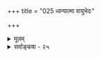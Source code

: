 +++
title = "025 ध्वन्यात्मा वायुभेदः"

+++
<details><summary>मूलम्</summary>

ध्वन्यात्मा वायुभेदः श्रुतिविषयतयाऽपाठि तौतातिताद्यैः तद्वत् पञ्चाशदेते समकरणतया वर्णिताः किं न वर्णाः ।  
तैव्र्यादिर्वर्णधर्मो नियत इति यथादर्शनं स्थापनीयं स्पर्शादौ चैवमिष्टं तदिह न सुलभा द्रव्यता नित्यता च ॥ २५ ॥
</details>

<details><summary>सर्वाङ्कषा - २५</summary>

गुणिनोद ध्वनिस्तु वायोर्गुण इति वादमपि विमृशति – ध्वन्यात्मेति । **ध्वन्यात्मा** =ध्वनिस्वरूपः दौ इति **वायुभेदः** = वायुविशेषः **श्रुतिविषयतया** = श्रोत्रग्राह्यतया **तौतातिताद्यैः** = कौमारिलाद्यैः **अपाठि** =अभ्यधायि । 'कौमारिलः' इत्यत्र व्यञ्जनस्थाने ककारं निष्कास्य तकारयोजनया 'तौतातितः” इति व्यङ्गयं नाम कृतं बौद्धैः । एवञ्चेत्, तद्वत्-तथैव एते पञ्चाशत् वर्णाः **समकरणतया** = समानेन्द्रियग्राह्यतया किं न **वर्णिताः** = कुतो न वर्ण्यन्ते ? तीव्रत्वमन्दत्वादयः वायुगता एव विकाराः तत्सन्निहिते वर्णे आरोप्यन्त इतिवत् कवर्गटवर्गाद्यक्षराणां कण्ठताल्वादिसमानकरणव्यङ्ग्यत्वात् करणगता एव वर्णभेदाः, सर्वेषामाधारभूतो नाद एक एवेति वर्णभेदोऽपि कल्पित इति कुतो न स्यात् । अतः **तैक्र्यादिः** = तीव्रत्वमन्दत्वादिः नियतः वर्णधर्मः व्यवस्थितः वर्णानामेव धर्माः, न तु वायोः इति **यथादर्शनम्** = यथानुभवम् स्थापनीयम्, नो । चेत्, **एवमेव** = महत्तारतम्यम् स्पर्शादौ च दुरालभास्पर्शतूलिकास्पर्शादौ **इष्टम्** = सर्वसंमतम् । तद्वदेवात्र **स्पर्शादौ** = कादिमावसानान्ते, तदुपलक्षिते व्यञ्जने चास्तु तारतम्यम् । नो चेत् ककारादिपञ्चाशद्वर्णभेदोऽपि न स्यात्, नाद एक एवावशिष्येतेति वेदा अपि केवलं नादरूपा इति स्यात् । ततश्च वेदसंरक्षणार्थं प्रवृत्तस्य 'विनायकं प्रकुर्वाणो रचयामास वानरम्' इतिवत् नादसंरक्षणमेव कृतं स्यात् । न चात्रेष्टापत्तिः, व्यञ्जनानां स्वतः स्थानाभावादिति वाच्यम्, वेदस्य नादमात्रावशेषे इन्द्राग्न्यादिपदानां सप्रवृत्तिनिमित्तानां तिलाञ्जलिप्रसङ्गात्, न चात्रापीष्टापत्तिः, प्रणवविस्तारत्वाद्वेदस्य, प्रणवस्य नादरूपस्यैव पर्याप्तत्वात् । 'ओंकार एवेदं सर्वम्' इति हि **श्रुतिः** = इति चेत्, सत्यम् । परं तु - 

386. 

717 

[ शब्दनित्यत्वं न वेदप्रामाण्याङ्गम् ] 

शब्दानित्यत्वतोऽपि श्रुतिषु न विलयः स्यात् क्रमव्यक्तिनीत्या तन्नित्यत्वे च काव्यादिकमपि न कथं नित्यमित्यभ्युपैषि । तस्मान्नित्यैकरूपक्रमनियमवशान्नित्यभावः श्रुतीनाम् 

ईशोऽप्यध्यापको नः परमतिचकितैर्वर्णनित्यत्वमुक्तम् ॥26॥ 



अश्वस्तना ये ऋषयस्तेषामुक्तिरियं भवेत् । प्रणवस्य तु माहात्म्यं को वा जानाति तत्त्वतः ॥ भुक्त्वाऽऽकण्ठं शयानानां तूद्गारः प्रणवो भवेत् । इति स्याच्चेद्गतिः का ते विरम त्वं विचारतः ॥ 

अतोऽङ्गीक्रियते चेत्, सर्वमङ्गीक्रियताम् त्यज्यते चेत्, सर्वं त्यज्यताम् । न चार्धजरती युक्ता । 

**तत्** = तस्मात् **इह** = वर्णेषु द्रव्यता नित्यता च न सुलभा ॥ 

कियद्विजृंभते भट्टः द्रष्टव्यं श्लोकवार्तिके । वेदनित्यत्वसिद्ध्यर्थं हन्त श्रद्धा गरीयसी ॥ कर्मकाण्डप्रक्रिया तु तादृश्यासीत्तदा किल । तत्र श्रद्धादिरक्षार्थं तत्प्रयत्नस्तथाऽभवत् ॥ 

श्रद्धैव तस्य च श्लाघ्या, तर्ककर्कशता न च । स्मर तर्काप्रतिष्ठानं ध्यायस्व सततं हरिम् ॥ २५ ॥
</details>
